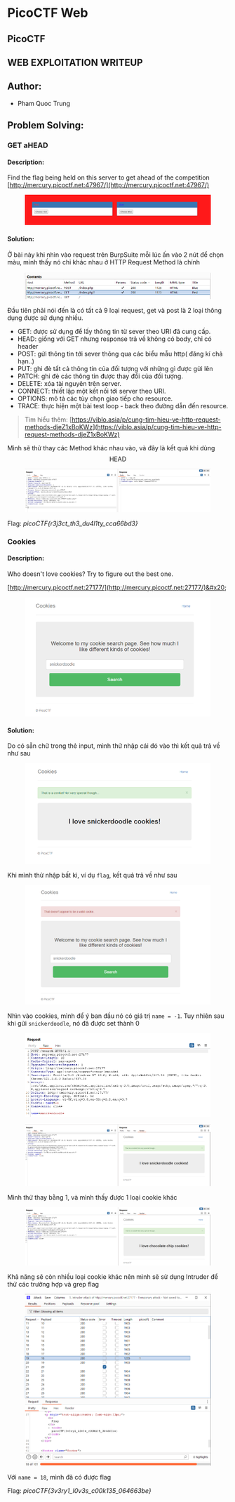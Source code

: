 # PicoCTF Web

## **PicoCTF**

## **WEB EXPLOITATION WRITEUP**

## **Author:**

* Pham Quoc Trung

## Problem Solving:

### GET aHEAD

#### Description:

Find the flag being held on this server to get ahead of the competition [http://mercury.picoctf.net:47967/](http://mercury.picoctf.net:47967/)

<figure><img src="../../.gitbook/assets/image (7).png" alt=""><figcaption></figcaption></figure>

#### Solution:

Ở bài này khi nhìn vào request trên BurpSuite mỗi lúc ấn vào 2 nút để chọn màu, mình thấy nó chỉ khác nhau ở HTTP Request Method là chính

<figure><img src="../../.gitbook/assets/image (8).png" alt=""><figcaption></figcaption></figure>

Đầu tiên phải nói đến là có tất cả 9 loại request, get và post là 2 loại thông dụng được sử dụng nhiều.&#x20;

* GET: được sử dụng để lấy thông tin từ sever theo URI đã cung cấp.&#x20;
* HEAD: giống với GET nhưng response trả về không có body, chỉ có header&#x20;
* POST: gửi thông tin tới sever thông qua các biểu mẫu http( đăng kí chả hạn..)&#x20;
* PUT: ghi đè tất cả thông tin của đối tượng với những gì được gửi lên&#x20;
* PATCH: ghi đè các thông tin được thay đổi của đối tượng.&#x20;
* DELETE: xóa tài nguyên trên server.&#x20;
* CONNECT: thiết lập một kết nối tới server theo URI.&#x20;
* OPTIONS: mô tả các tùy chọn giao tiếp cho resource.&#x20;
* TRACE: thực hiện một bài test loop - back theo đường dẫn đến resource.

> Tìm hiểu thêm: [https://viblo.asia/p/cung-tim-hieu-ve-http-request-methods-djeZ1xBoKWz](https://viblo.asia/p/cung-tim-hieu-ve-http-request-methods-djeZ1xBoKWz)

Mình sẽ thử thay các Method khác nhau vào, và đây là kết quả khi dùng $$\text{HEAD}$$

<figure><img src="../../.gitbook/assets/image (9).png" alt=""><figcaption></figcaption></figure>

Flag: _picoCTF{r3j3ct\_th3\_du4l1ty\_cca66bd3}_

### Cookies

#### Description:

Who doesn't love cookies? Try to figure out the best one.&#x20;

[http://mercury.picoctf.net:27177/](http://mercury.picoctf.net:27177/)&#x20;

<figure><img src="../../.gitbook/assets/image (10).png" alt=""><figcaption></figcaption></figure>

#### Solution:

Do có sẵn chữ trong thẻ input, mình thử nhập cái đó vào thì kết quả trả về như sau

<figure><img src="../../.gitbook/assets/image (12).png" alt=""><figcaption></figcaption></figure>

Khi mình thử nhập bất kì, ví dụ `flag`, kết quả trả về như sau

<figure><img src="../../.gitbook/assets/image (2) (1).png" alt=""><figcaption></figcaption></figure>

Nhìn vào cookies, mình để ý ban đầu nó có giá trị `name = -1`. Tuy nhiên sau khi gửi `snickerdoodle`, nó đã được set thành 0

<figure><img src="../../.gitbook/assets/image (4) (1).png" alt=""><figcaption></figcaption></figure>

<figure><img src="../../.gitbook/assets/image (3) (1).png" alt=""><figcaption></figcaption></figure>

Mình thử thay bằng 1, và mình thấy được 1 loại cookie khác

<figure><img src="../../.gitbook/assets/image (5) (1).png" alt=""><figcaption></figcaption></figure>

Khả năng sẽ còn nhiều loại cookie khác nên mình sẽ sử dụng Intruder để thử các trường hợp và grep flag

<figure><img src="../../.gitbook/assets/image (6).png" alt=""><figcaption></figcaption></figure>

Với `name = 18`, mình đã có được flag

Flag: _picoCTF{3v3ry1\_l0v3s\_c00k135\_064663be}_

